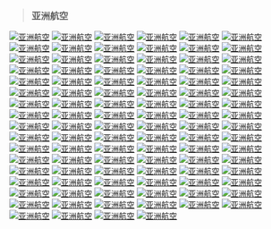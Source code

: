 >### 亚洲航空

[![亚洲航空](https://img.shields.io/static/v1?label=%e4%ba%9a%e6%b4%b2%e8%88%aa%e7%a9%ba&message=%E9%A9%AC%E5%B0%BC%E6%8B%89-%E6%9B%BC%E8%B0%B7%20%C2%A5418&color=brightgreen)](https://www.airasia.com/select/zh/cn/MNL/DMK/2020-03-22/N/1/0/0/O/N/MYR/ST)
[![亚洲航空](https://img.shields.io/static/v1?label=%e4%ba%9a%e6%b4%b2%e8%88%aa%e7%a9%ba&message=%E5%90%89%E9%9A%86%E5%9D%A1-%E8%83%A1%E5%BF%97%E6%98%8E%E5%B8%82%20%C2%A5145&color=brightgreen)](https://www.airasia.com/select/zh/cn/KUL/SGN/2020-03-21/N/1/0/0/O/N/MYR/ST)
[![亚洲航空](https://img.shields.io/static/v1?label=%e4%ba%9a%e6%b4%b2%e8%88%aa%e7%a9%ba&message=%E5%90%89%E9%9A%86%E5%9D%A1-%E9%A9%AC%E5%B0%BC%E6%8B%89%20%C2%A5474&color=brightgreen)](https://www.airasia.com/select/zh/cn/KUL/MNL/2020-03-10/N/1/0/0/O/N/MYR/ST)
[![亚洲航空](https://img.shields.io/static/v1?label=%e4%ba%9a%e6%b4%b2%e8%88%aa%e7%a9%ba&message=%E9%A9%AC%E5%B0%BC%E6%8B%89-%E5%A1%94%E5%85%8B%E6%B4%9B%E7%8F%AD%20%C2%A5172&color=brightgreen)](https://www.airasia.com/select/zh/cn/MNL/TAC/2020-03-16/N/1/0/0/O/N/MYR/ST)
[![亚洲航空](https://img.shields.io/static/v1?label=%e4%ba%9a%e6%b4%b2%e8%88%aa%e7%a9%ba&message=%E9%A9%AC%E5%B0%BC%E6%8B%89-%E5%B9%BF%E5%B7%9E%20%C2%A5467&color=brightgreen)](https://www.airasia.com/select/zh/cn/MNL/CAN/2020-05-06/N/1/0/0/O/N/MYR/ST)
[![亚洲航空](https://img.shields.io/static/v1?label=%e4%ba%9a%e6%b4%b2%e8%88%aa%e7%a9%ba&message=%E8%91%A3%E9%87%8C-%E6%9B%BC%E8%B0%B7%20%C2%A5170&color=brightgreen)](https://www.airasia.com/select/zh/cn/TST/DMK/2020-04-01/N/1/0/0/O/N/MYR/ST)
[![亚洲航空](https://img.shields.io/static/v1?label=%e4%ba%9a%e6%b4%b2%e8%88%aa%e7%a9%ba&message=%E8%8A%AD%E6%8F%90%E9%9B%85-%E6%99%AE%E5%90%89%20%C2%A5193&color=brightgreen)](https://www.airasia.com/select/zh/cn/UTP/HKT/2020-03-15/N/1/0/0/O/N/MYR/ST)
[![亚洲航空](https://img.shields.io/static/v1?label=%e4%ba%9a%e6%b4%b2%e8%88%aa%e7%a9%ba&message=%E5%A1%94%E5%85%8B%E6%B4%9B%E7%8F%AD-%E9%A9%AC%E5%B0%BC%E6%8B%89%20%C2%A5167&color=brightgreen)](https://www.airasia.com/select/zh/cn/TAC/MNL/2020-03-12/N/1/0/0/O/N/MYR/ST)
[![亚洲航空](https://img.shields.io/static/v1?label=%e4%ba%9a%e6%b4%b2%e8%88%aa%e7%a9%ba&message=%E5%AE%BF%E5%8A%A1-%E6%99%AE%E6%9E%97%E5%A1%9E%E8%90%A8%E6%B8%AF%20%C2%A5160&color=brightgreen)](https://www.airasia.com/select/zh/cn/CEB/PPS/2020-03-18/N/1/0/0/O/N/MYR/ST)
[![亚洲航空](https://img.shields.io/static/v1?label=%e4%ba%9a%e6%b4%b2%e8%88%aa%e7%a9%ba&message=%E6%A7%9F%E5%9F%8E-%E8%83%A1%E5%BF%97%E6%98%8E%E5%B8%82%20%C2%A5197&color=brightgreen)](https://www.airasia.com/select/zh/cn/PEN/SGN/2020-03-22/N/1/0/0/O/N/MYR/ST)
[![亚洲航空](https://img.shields.io/static/v1?label=%e4%ba%9a%e6%b4%b2%e8%88%aa%e7%a9%ba&message=%E5%90%89%E9%9A%86%E5%9D%A1-%E6%97%A5%E6%83%B9-%E9%98%BF%E8%BF%AA%E8%8B%8F%E5%90%89%E6%99%AE%E6%89%98%20%C2%A5266&color=brightgreen)](https://www.airasia.com/select/zh/cn/KUL/JOG/2020-03-14/N/1/0/0/O/N/MYR/ST)
[![亚洲航空](https://img.shields.io/static/v1?label=%e4%ba%9a%e6%b4%b2%e8%88%aa%e7%a9%ba&message=%E9%A9%AC%E5%B0%BC%E6%8B%89-%E9%AB%98%E9%9B%84%20%C2%A5307&color=brightgreen)](https://www.airasia.com/select/zh/cn/MNL/KHH/2020-04-21/N/1/0/0/O/N/MYR/ST)
[![亚洲航空](https://img.shields.io/static/v1?label=%e4%ba%9a%e6%b4%b2%e8%88%aa%e7%a9%ba&message=%E6%BE%B3%E9%97%A8-%E6%B8%85%E8%8E%B1%20%C2%A5560&color=brightgreen)](https://www.airasia.com/select/zh/cn/MFM/CEI/2020-03-31/N/1/0/0/O/N/MYR/ST)
[![亚洲航空](https://img.shields.io/static/v1?label=%e4%ba%9a%e6%b4%b2%e8%88%aa%e7%a9%ba&message=%E5%90%89%E9%9A%86%E5%9D%A1-%E8%A5%BF%E5%93%88%E5%8A%AA%E5%85%8B%E5%9F%8E%20%C2%A5145&color=brightgreen)](https://www.airasia.com/select/zh/cn/KUL/KOS/2020-03-18/N/1/0/0/O/N/MYR/ST)
[![亚洲航空](https://img.shields.io/static/v1?label=%e4%ba%9a%e6%b4%b2%e8%88%aa%e7%a9%ba&message=%E6%96%AF%E5%88%A9%E9%82%A3%E5%8A%A0-%E6%96%B0%E5%BE%B7%E9%87%8C%20%E2%82%B92%2C050&color=brightgreen)](https://www.airasia.com/select/zh/cn/SXR/DEL/2020-03-29/N/1/0/0/O/N/MYR/ST)
[![亚洲航空](https://img.shields.io/static/v1?label=%e4%ba%9a%e6%b4%b2%e8%88%aa%e7%a9%ba&message=%E5%AE%BF%E5%8A%A1-%E5%90%89%E9%9A%86%E5%9D%A1%20%C2%A5549&color=brightgreen)](https://www.airasia.com/select/zh/cn/CEB/KUL/2020-04-09/N/1/0/0/O/N/MYR/ST)
[![亚洲航空](https://img.shields.io/static/v1?label=%e4%ba%9a%e6%b4%b2%e8%88%aa%e7%a9%ba&message=%E6%B8%85%E8%BF%88-%E5%90%88%E8%89%BE%20%C2%A5331&color=brightgreen)](https://www.airasia.com/select/zh/cn/CNX/HDY/2020-03-13/N/1/0/0/O/N/MYR/ST)
[![亚洲航空](https://img.shields.io/static/v1?label=%e4%ba%9a%e6%b4%b2%e8%88%aa%e7%a9%ba&message=%E5%A1%94%E6%AF%94%E6%8B%89%E5%85%B0-%E9%A9%AC%E5%B0%BC%E6%8B%89%20%C2%A5192&color=brightgreen)](https://www.airasia.com/select/zh/cn/TAG/MNL/2020-03-17/N/1/0/0/O/N/MYR/ST)
[![亚洲航空](https://img.shields.io/static/v1?label=%e4%ba%9a%e6%b4%b2%e8%88%aa%e7%a9%ba&message=%E6%99%AE%E6%9E%97%E5%A1%9E%E8%90%A8%E6%B8%AF-%E5%AE%BF%E5%8A%A1%20%C2%A5142&color=brightgreen)](https://www.airasia.com/select/zh/cn/PPS/CEB/2020-03-14/N/1/0/0/O/N/MYR/ST)
[![亚洲航空](https://img.shields.io/static/v1?label=%e4%ba%9a%e6%b4%b2%e8%88%aa%e7%a9%ba&message=%E6%99%AE%E5%90%89-%E8%8A%AD%E6%8F%90%E9%9B%85%20%C2%A5193&color=brightgreen)](https://www.airasia.com/select/zh/cn/HKT/UTP/2020-03-17/N/1/0/0/O/N/MYR/ST)
[![亚洲航空](https://img.shields.io/static/v1?label=%e4%ba%9a%e6%b4%b2%e8%88%aa%e7%a9%ba&message=%E9%A9%AC%E5%B0%BC%E6%8B%89-%E5%90%89%E9%9A%86%E5%9D%A1%20%C2%A5418&color=brightgreen)](https://www.airasia.com/select/zh/cn/MNL/KUL/2020-03-11/N/1/0/0/O/N/MYR/ST)
[![亚洲航空](https://img.shields.io/static/v1?label=%e4%ba%9a%e6%b4%b2%e8%88%aa%e7%a9%ba&message=%E6%96%B0%E5%B1%B1-%E5%B9%BF%E5%B7%9E%20undefined&color=brightgreen)](https://www.airasia.com/select/zh/cn/JHB/CAN/2020-03-09/N/1/0/0/O/N/MYR/ST)
[![亚洲航空](https://img.shields.io/static/v1?label=%e4%ba%9a%e6%b4%b2%e8%88%aa%e7%a9%ba&message=%E5%B9%BF%E5%B7%9E-%E6%96%B0%E5%B1%B1%20%C2%A5468&color=brightgreen)](https://www.airasia.com/select/zh/cn/CAN/JHB/2020-05-02/N/1/0/0/O/N/MYR/ST)
[![亚洲航空](https://img.shields.io/static/v1?label=%e4%ba%9a%e6%b4%b2%e8%88%aa%e7%a9%ba&message=%E5%8A%A0%E5%B0%94%E5%90%84%E7%AD%94-%E5%8F%A4%E7%93%A6%E5%93%88%E6%8F%90%20%E2%82%B91%2C615&color=brightgreen)](https://www.airasia.com/select/zh/cn/CCU/GAU/2020-03-10/N/1/0/0/O/N/MYR/ST)
[![亚洲航空](https://img.shields.io/static/v1?label=%e4%ba%9a%e6%b4%b2%e8%88%aa%e7%a9%ba&message=%E5%85%8B%E6%8B%89%E5%85%8B-%E5%A1%94%E5%85%8B%E6%B4%9B%E7%8F%AD%20%C2%A5145&color=brightgreen)](https://www.airasia.com/select/zh/cn/CRK/TAC/2020-03-11/N/1/0/0/O/N/MYR/ST)
[![亚洲航空](https://img.shields.io/static/v1?label=%e4%ba%9a%e6%b4%b2%e8%88%aa%e7%a9%ba&message=%E7%8F%AD%E5%8A%A0%E7%BD%97%E5%B0%94-%E6%96%B0%E5%BE%B7%E9%87%8C%20%E2%82%B92%2C836&color=brightgreen)](https://www.airasia.com/select/zh/cn/BLR/DEL/2020-04-06/N/1/0/0/O/N/MYR/ST)
[![亚洲航空](https://img.shields.io/static/v1?label=%e4%ba%9a%e6%b4%b2%e8%88%aa%e7%a9%ba&message=%E6%B8%85%E8%BF%88-%E7%94%B2%E7%B1%B3%20%C2%A5331&color=brightgreen)](https://www.airasia.com/select/zh/cn/CNX/KBV/2020-03-27/N/1/0/0/O/N/MYR/ST)
[![亚洲航空](https://img.shields.io/static/v1?label=%e4%ba%9a%e6%b4%b2%e8%88%aa%e7%a9%ba&message=%E9%A9%AC%E5%B0%BC%E6%8B%89-%E9%A6%99%E6%B8%AF%20%C2%A5266&color=brightgreen)](https://www.airasia.com/select/zh/cn/MNL/HKG/2020-05-27/N/1/0/0/O/N/MYR/ST)
[![亚洲航空](https://img.shields.io/static/v1?label=%e4%ba%9a%e6%b4%b2%e8%88%aa%e7%a9%ba&message=%E6%9B%BC%E8%B0%B7-%E4%B8%9C%E4%BA%AC%E6%88%90%E7%94%B0%20%C2%A51%2C423&color=brightgreen)](https://www.airasia.com/select/zh/cn/DMK/NRT/2020-03-09/N/1/0/0/O/N/MYR/ST)
[![亚洲航空](https://img.shields.io/static/v1?label=%e4%ba%9a%e6%b4%b2%e8%88%aa%e7%a9%ba&message=%E5%B9%BF%E5%B7%9E-%E9%A9%AC%E5%B0%BC%E6%8B%89%20%C2%A5488&color=brightgreen)](https://www.airasia.com/select/zh/cn/CAN/MNL/2020-05-07/N/1/0/0/O/N/MYR/ST)
[![亚洲航空](https://img.shields.io/static/v1?label=%e4%ba%9a%e6%b4%b2%e8%88%aa%e7%a9%ba&message=%E6%9B%BC%E8%B0%B7-%E6%9D%AD%E5%B7%9E%20%C2%A5817&color=brightgreen)](https://www.airasia.com/select/zh/cn/DMK/HGH/2020-05-08/N/1/0/0/O/N/MYR/ST)
[![亚洲航空](https://img.shields.io/static/v1?label=%e4%ba%9a%e6%b4%b2%e8%88%aa%e7%a9%ba&message=%E8%83%A1%E5%BF%97%E6%98%8E%E5%B8%82-%E6%96%B0%E5%B1%B1%20%C2%A5364&color=brightgreen)](https://www.airasia.com/select/zh/cn/SGN/JHB/2020-03-16/N/1/0/0/O/N/MYR/ST)
[![亚洲航空](https://img.shields.io/static/v1?label=%e4%ba%9a%e6%b4%b2%e8%88%aa%e7%a9%ba&message=%E6%96%8B%E6%B5%A6%E5%B0%94-%E7%8F%AD%E5%8A%A0%E7%BD%97%E5%B0%94%20%E2%82%B92%2C850&color=brightgreen)](https://www.airasia.com/select/zh/cn/JAI/BLR/2020-03-20/N/1/0/0/O/N/MYR/ST)
[![亚洲航空](https://img.shields.io/static/v1?label=%e4%ba%9a%e6%b4%b2%e8%88%aa%e7%a9%ba&message=%E6%96%B0%E5%BE%B7%E9%87%8C-%E6%96%AF%E5%88%A9%E9%82%A3%E5%8A%A0%20%E2%82%B91%2C874&color=brightgreen)](https://www.airasia.com/select/zh/cn/DEL/SXR/2020-04-03/N/1/0/0/O/N/MYR/ST)
[![亚洲航空](https://img.shields.io/static/v1?label=%e4%ba%9a%e6%b4%b2%e8%88%aa%e7%a9%ba&message=%E5%8D%A1%E5%88%A9%E5%8D%9A%E9%95%BF%E6%BB%A9%E5%B2%9B-%E9%A9%AC%E5%B0%BC%E6%8B%89%20%C2%A5174&color=brightgreen)](https://www.airasia.com/select/zh/cn/KLO/MNL/2020-03-19/N/1/0/0/O/N/MYR/ST)
[![亚洲航空](https://img.shields.io/static/v1?label=%e4%ba%9a%e6%b4%b2%e8%88%aa%e7%a9%ba&message=%E5%90%89%E9%9A%86%E5%9D%A1-%E6%96%B0%E5%8A%A0%E5%9D%A1%20%C2%A585&color=brightgreen)](https://www.airasia.com/select/zh/cn/KUL/SIN/2020-03-12/N/1/0/0/O/N/MYR/ST)
[![亚洲航空](https://img.shields.io/static/v1?label=%e4%ba%9a%e6%b4%b2%e8%88%aa%e7%a9%ba&message=%E9%A9%AC%E5%B0%BC%E6%8B%89-%E4%B8%8A%E6%B5%B7%20-%20%E6%B5%A6%E4%B8%9C%20undefined&color=brightgreen)](https://www.airasia.com/select/zh/cn/MNL/PVG/2020-03-09/N/1/0/0/O/N/MYR/ST)
[![亚洲航空](https://img.shields.io/static/v1?label=%e4%ba%9a%e6%b4%b2%e8%88%aa%e7%a9%ba&message=%E5%90%89%E9%9A%86%E5%9D%A1-%E4%BB%B0%E5%85%89%20%C2%A5180&color=brightgreen)](https://www.airasia.com/select/zh/cn/KUL/RGN/2020-03-14/N/1/0/0/O/N/MYR/ST)
[![亚洲航空](https://img.shields.io/static/v1?label=%e4%ba%9a%e6%b4%b2%e8%88%aa%e7%a9%ba&message=%E5%90%89%E9%9A%86%E5%9D%A1-%E9%87%8D%E5%BA%86%20%C2%A5405&color=brightgreen)](https://www.airasia.com/select/zh/cn/KUL/CKG/2020-05-02/N/1/0/0/O/N/MYR/ST)
[![亚洲航空](https://img.shields.io/static/v1?label=%e4%ba%9a%e6%b4%b2%e8%88%aa%e7%a9%ba&message=%E5%B7%B4%E6%A0%BC%E5%A4%9A%E6%A0%BC%E6%8B%89-%E5%8A%A0%E5%B0%94%E5%90%84%E7%AD%94%20%E2%82%B91%2C698&color=brightgreen)](https://www.airasia.com/select/zh/cn/IXB/CCU/2020-03-21/N/1/0/0/O/N/MYR/ST)
[![亚洲航空](https://img.shields.io/static/v1?label=%e4%ba%9a%e6%b4%b2%e8%88%aa%e7%a9%ba&message=%E6%A2%AD%E7%BD%97-%E5%B7%B4%E5%8E%98%E5%B2%9B%20%C2%A5237&color=brightgreen)](https://www.airasia.com/select/zh/cn/SOC/DPS/2020-03-10/N/1/0/0/O/N/MYR/ST)
[![亚洲航空](https://img.shields.io/static/v1?label=%e4%ba%9a%e6%b4%b2%e8%88%aa%e7%a9%ba&message=%E9%A6%99%E6%B8%AF-%E9%A9%AC%E5%B0%BC%E6%8B%89%20%C2%A5401&color=brightgreen)](https://www.airasia.com/select/zh/cn/HKG/MNL/2020-05-26/N/1/0/0/O/N/MYR/ST)
[![亚洲航空](https://img.shields.io/static/v1?label=%e4%ba%9a%e6%b4%b2%e8%88%aa%e7%a9%ba&message=%E8%BE%BE%E6%B2%83-%E9%A9%AC%E5%B0%BC%E6%8B%89%20%C2%A5222&color=brightgreen)](https://www.airasia.com/select/zh/cn/DVO/MNL/2020-03-13/N/1/0/0/O/N/MYR/ST)
[![亚洲航空](https://img.shields.io/static/v1?label=%e4%ba%9a%e6%b4%b2%e8%88%aa%e7%a9%ba&message=%E5%AE%BF%E5%8A%A1-%E6%B7%B1%E5%9C%B3%20undefined&color=brightgreen)](https://www.airasia.com/select/zh/cn/CEB/SZX/2020-03-09/N/1/0/0/O/N/MYR/ST)
[![亚洲航空](https://img.shields.io/static/v1?label=%e4%ba%9a%e6%b4%b2%e8%88%aa%e7%a9%ba&message=%E5%AD%94%E6%95%AC-%E6%B8%85%E8%BF%88%20%C2%A5114&color=brightgreen)](https://www.airasia.com/select/zh/cn/KKC/CNX/2020-03-10/N/1/0/0/O/N/MYR/ST)
[![亚洲航空](https://img.shields.io/static/v1?label=%e4%ba%9a%e6%b4%b2%e8%88%aa%e7%a9%ba&message=%E7%8F%AD%E5%8A%A0%E7%BD%97%E5%B0%94-%E5%8A%A0%E5%B0%94%E5%90%84%E7%AD%94%20%E2%82%B93%2C287&color=brightgreen)](https://www.airasia.com/select/zh/cn/BLR/CCU/2020-03-17/N/1/0/0/O/N/MYR/ST)
[![亚洲航空](https://img.shields.io/static/v1?label=%e4%ba%9a%e6%b4%b2%e8%88%aa%e7%a9%ba&message=%E5%AE%BF%E5%8A%A1-%E6%96%B0%E5%8A%A0%E5%9D%A1%20%C2%A5434&color=brightgreen)](https://www.airasia.com/select/zh/cn/CEB/SIN/2020-03-11/N/1/0/0/O/N/MYR/ST)
[![亚洲航空](https://img.shields.io/static/v1?label=%e4%ba%9a%e6%b4%b2%e8%88%aa%e7%a9%ba&message=%E5%90%89%E9%9A%86%E5%9D%A1-%E9%AB%98%E9%9B%84%20%C2%A5422&color=brightgreen)](https://www.airasia.com/select/zh/cn/KUL/KHH/2020-03-13/N/1/0/0/O/N/MYR/ST)
[![亚洲航空](https://img.shields.io/static/v1?label=%e4%ba%9a%e6%b4%b2%e8%88%aa%e7%a9%ba&message=%E5%8A%A0%E5%B0%94%E5%90%84%E7%AD%94-%E5%B7%B4%E6%A0%BC%E5%A4%9A%E6%A0%BC%E6%8B%89%20%E2%82%B91%2C829&color=brightgreen)](https://www.airasia.com/select/zh/cn/CCU/IXB/2020-03-29/N/1/0/0/O/N/MYR/ST)
[![亚洲航空](https://img.shields.io/static/v1?label=%e4%ba%9a%e6%b4%b2%e8%88%aa%e7%a9%ba&message=%E9%A9%AC%E5%B0%BC%E6%8B%89-%E4%BA%9A%E5%BA%87%20%C2%A5264&color=brightgreen)](https://www.airasia.com/select/zh/cn/MNL/BKI/2020-04-17/N/1/0/0/O/N/MYR/ST)
[![亚洲航空](https://img.shields.io/static/v1?label=%e4%ba%9a%e6%b4%b2%e8%88%aa%e7%a9%ba&message=%E9%A9%AC%E5%B0%BC%E6%8B%89-%E8%BE%BE%E6%B2%83%20%C2%A5220&color=brightgreen)](https://www.airasia.com/select/zh/cn/MNL/DVO/2020-03-13/N/1/0/0/O/N/MYR/ST)
[![亚洲航空](https://img.shields.io/static/v1?label=%e4%ba%9a%e6%b4%b2%e8%88%aa%e7%a9%ba&message=%E5%8F%A4%E7%93%A6%E5%93%88%E6%8F%90-%E7%8F%AD%E5%8A%A0%E7%BD%97%E5%B0%94%20%E2%82%B93%2C791&color=brightgreen)](https://www.airasia.com/select/zh/cn/GAU/BLR/2020-03-25/N/1/0/0/O/N/MYR/ST)
[![亚洲航空](https://img.shields.io/static/v1?label=%e4%ba%9a%e6%b4%b2%e8%88%aa%e7%a9%ba&message=%E6%B8%85%E8%BF%88-%E7%B4%A0%E5%8F%BB%E4%BB%96%E5%B0%BC%20%C2%A5308&color=brightgreen)](https://www.airasia.com/select/zh/cn/CNX/URT/2020-03-29/N/1/0/0/O/N/MYR/ST)
[![亚洲航空](https://img.shields.io/static/v1?label=%e4%ba%9a%e6%b4%b2%e8%88%aa%e7%a9%ba&message=%E6%96%B0%E5%BE%B7%E9%87%8C-%E7%8F%AD%E5%8A%A0%E7%BD%97%E5%B0%94%20%E2%82%B92%2C549&color=brightgreen)](https://www.airasia.com/select/zh/cn/DEL/BLR/2020-03-25/N/1/0/0/O/N/MYR/ST)
[![亚洲航空](https://img.shields.io/static/v1?label=%e4%ba%9a%e6%b4%b2%e8%88%aa%e7%a9%ba&message=%E6%9B%BC%E8%B0%B7-%E9%A9%AC%E5%B0%BC%E6%8B%89%20%C2%A5587&color=brightgreen)](https://www.airasia.com/select/zh/cn/DMK/MNL/2020-03-19/N/1/0/0/O/N/MYR/ST)
[![亚洲航空](https://img.shields.io/static/v1?label=%e4%ba%9a%e6%b4%b2%e8%88%aa%e7%a9%ba&message=%E5%90%89%E9%9A%86%E5%9D%A1-%E6%A3%89%E5%85%B0%20%C2%A585&color=brightgreen)](https://www.airasia.com/select/zh/cn/KUL/KNO/2020-03-16/N/1/0/0/O/N/MYR/ST)
[![亚洲航空](https://img.shields.io/static/v1?label=%e4%ba%9a%e6%b4%b2%e8%88%aa%e7%a9%ba&message=%E4%B8%9C%E4%BA%AC-%E5%90%89%E9%9A%86%E5%9D%A1%20%C2%A5928&color=brightgreen)](https://www.airasia.com/select/zh/cn/HND/KUL/2020-03-14/N/1/0/0/O/N/MYR/ST)
[![亚洲航空](https://img.shields.io/static/v1?label=%e4%ba%9a%e6%b4%b2%e8%88%aa%e7%a9%ba&message=%E9%A9%AC%E5%B0%BC%E6%8B%89-%E6%BE%B3%E9%97%A8%20%C2%A5295&color=brightgreen)](https://www.airasia.com/select/zh/cn/MNL/MFM/2020-05-28/N/1/0/0/O/N/MYR/ST)
[![亚洲航空](https://img.shields.io/static/v1?label=%e4%ba%9a%e6%b4%b2%e8%88%aa%e7%a9%ba&message=%E6%B5%A6%E9%82%A3-%E7%8F%AD%E5%8A%A0%E7%BD%97%E5%B0%94%20%E2%82%B91%2C676&color=brightgreen)](https://www.airasia.com/select/zh/cn/PNQ/BLR/2020-03-10/N/1/0/0/O/N/MYR/ST)
[![亚洲航空](https://img.shields.io/static/v1?label=%e4%ba%9a%e6%b4%b2%e8%88%aa%e7%a9%ba&message=%E9%82%A3%E6%8B%89%E8%BF%AA%E7%93%A6-%E6%9B%BC%E8%B0%B7%20%C2%A5285&color=brightgreen)](https://www.airasia.com/select/zh/cn/NAW/DMK/2020-03-19/N/1/0/0/O/N/MYR/ST)
[![亚洲航空](https://img.shields.io/static/v1?label=%e4%ba%9a%e6%b4%b2%e8%88%aa%e7%a9%ba&message=%E6%B5%B7%E5%BE%97%E6%8B%89%E5%B7%B4-%E7%8F%AD%E5%8A%A0%E7%BD%97%E5%B0%94%20%E2%82%B91%2C598&color=brightgreen)](https://www.airasia.com/select/zh/cn/HYD/BLR/2020-03-17/N/1/0/0/O/N/MYR/ST)
[![亚洲航空](https://img.shields.io/static/v1?label=%e4%ba%9a%e6%b4%b2%e8%88%aa%e7%a9%ba&message=%E7%8F%AD%E5%8A%A0%E7%BD%97%E5%B0%94-%E5%8F%A4%E7%93%A6%E5%93%88%E6%8F%90%20%E2%82%B94%2C175&color=brightgreen)](https://www.airasia.com/select/zh/cn/BLR/GAU/2020-03-30/N/1/0/0/O/N/MYR/ST)
[![亚洲航空](https://img.shields.io/static/v1?label=%e4%ba%9a%e6%b4%b2%e8%88%aa%e7%a9%ba&message=%E9%A9%AC%E5%B0%BC%E6%8B%89-%E5%8D%A1%E5%88%A9%E5%8D%9A%E9%95%BF%E6%BB%A9%E5%B2%9B%20%C2%A5172&color=brightgreen)](https://www.airasia.com/select/zh/cn/MNL/KLO/2020-03-16/N/1/0/0/O/N/MYR/ST)
[![亚洲航空](https://img.shields.io/static/v1?label=%e4%ba%9a%e6%b4%b2%e8%88%aa%e7%a9%ba&message=%E5%AE%BF%E5%8A%A1-%E5%8D%A1%E6%8F%90%E5%85%8B%E5%85%B0%E9%95%BF%E6%BB%A9%E5%B2%9B%20%C2%A5193&color=brightgreen)](https://www.airasia.com/select/zh/cn/CEB/MPH/2020-03-17/N/1/0/0/O/N/MYR/ST)
[![亚洲航空](https://img.shields.io/static/v1?label=%e4%ba%9a%e6%b4%b2%e8%88%aa%e7%a9%ba&message=%E9%A9%AC%E5%B0%BC%E6%8B%89-%E6%99%AE%E6%9E%97%E5%A1%9E%E8%90%A8%E6%B8%AF%20%C2%A5172&color=brightgreen)](https://www.airasia.com/select/zh/cn/MNL/PPS/2020-03-15/N/1/0/0/O/N/MYR/ST)
[![亚洲航空](https://img.shields.io/static/v1?label=%e4%ba%9a%e6%b4%b2%e8%88%aa%e7%a9%ba&message=%E5%90%89%E9%9A%86%E5%9D%A1-%E5%AE%BF%E5%8A%A1%20%C2%A5508&color=brightgreen)](https://www.airasia.com/select/zh/cn/KUL/CEB/2020-04-01/N/1/0/0/O/N/MYR/ST)
[![亚洲航空](https://img.shields.io/static/v1?label=%e4%ba%9a%e6%b4%b2%e8%88%aa%e7%a9%ba&message=%E9%A6%96%E5%B0%94%20-%20%E4%BB%81%E5%B7%9D-%E6%9B%BC%E8%B0%B7%20%C2%A51%2C271&color=brightgreen)](https://www.airasia.com/select/zh/cn/ICN/DMK/2020-03-13/N/1/0/0/O/N/MYR/ST)
[![亚洲航空](https://img.shields.io/static/v1?label=%e4%ba%9a%e6%b4%b2%e8%88%aa%e7%a9%ba&message=%E5%8D%A1%E6%8F%90%E5%85%8B%E5%85%B0%E9%95%BF%E6%BB%A9%E5%B2%9B-%E9%A9%AC%E5%B0%BC%E6%8B%89%20%C2%A5303&color=brightgreen)](https://www.airasia.com/select/zh/cn/MPH/MNL/2020-03-12/N/1/0/0/O/N/MYR/ST)
[![亚洲航空](https://img.shields.io/static/v1?label=%e4%ba%9a%e6%b4%b2%e8%88%aa%e7%a9%ba&message=%E6%96%97%E6%B9%96-%E6%96%B0%E5%B1%B1%20%C2%A5232&color=brightgreen)](https://www.airasia.com/select/zh/cn/TWU/JHB/2020-04-10/N/1/0/0/O/N/MYR/ST)
[![亚洲航空](https://img.shields.io/static/v1?label=%e4%ba%9a%e6%b4%b2%e8%88%aa%e7%a9%ba&message=%E5%90%88%E8%89%BE-%E5%AD%94%E6%95%AC%20%C2%A5285&color=brightgreen)](https://www.airasia.com/select/zh/cn/HDY/KKC/2020-03-21/N/1/0/0/O/N/MYR/ST)
[![亚洲航空](https://img.shields.io/static/v1?label=%e4%ba%9a%e6%b4%b2%e8%88%aa%e7%a9%ba&message=%E6%9B%BC%E8%B0%B7-%E5%90%88%E8%89%BE%20%C2%A5193&color=brightgreen)](https://www.airasia.com/select/zh/cn/DMK/HDY/2020-03-17/N/1/0/0/O/N/MYR/ST)
[![亚洲航空](https://img.shields.io/static/v1?label=%e4%ba%9a%e6%b4%b2%e8%88%aa%e7%a9%ba&message=%E5%90%88%E8%89%BE-%E6%9B%BC%E8%B0%B7%20%C2%A5193&color=brightgreen)](https://www.airasia.com/select/zh/cn/HDY/DMK/2020-03-14/N/1/0/0/O/N/MYR/ST)
[![亚洲航空](https://img.shields.io/static/v1?label=%e4%ba%9a%e6%b4%b2%e8%88%aa%e7%a9%ba&message=%E5%90%89%E9%9A%86%E5%9D%A1-%E5%8C%97%E5%B9%B2%E5%B7%B4%E9%B2%81%20%C2%A585&color=brightgreen)](https://www.airasia.com/select/zh/cn/KUL/PKU/2020-03-15/N/1/0/0/O/N/MYR/ST)
[![亚洲航空](https://img.shields.io/static/v1?label=%e4%ba%9a%e6%b4%b2%e8%88%aa%e7%a9%ba&message=%E9%A9%AC%E5%B0%BC%E6%8B%89-%E5%AE%BF%E5%8A%A1%20%C2%A5172&color=brightgreen)](https://www.airasia.com/select/zh/cn/MNL/CEB/2020-03-10/N/1/0/0/O/N/MYR/ST)
[![亚洲航空](https://img.shields.io/static/v1?label=%e4%ba%9a%e6%b4%b2%e8%88%aa%e7%a9%ba&message=%E5%BD%AD%E4%B8%96%E6%B4%9B-%E6%9B%BC%E8%B0%B7%20%C2%A5114&color=brightgreen)](https://www.airasia.com/select/zh/cn/PHS/DMK/2020-03-17/N/1/0/0/O/N/MYR/ST)
[![亚洲航空](https://img.shields.io/static/v1?label=%e4%ba%9a%e6%b4%b2%e8%88%aa%e7%a9%ba&message=%E6%B8%85%E8%BF%88-%E9%A6%99%E6%B8%AF%20%C2%A5562&color=brightgreen)](https://www.airasia.com/select/zh/cn/CNX/HKG/2020-03-29/N/1/0/0/O/N/MYR/ST)
[![亚洲航空](https://img.shields.io/static/v1?label=%e4%ba%9a%e6%b4%b2%e8%88%aa%e7%a9%ba&message=%E7%8F%AD%E5%8A%A0%E7%BD%97%E5%B0%94-%E6%98%8C%E8%BF%AA%E5%8A%A0%E5%B0%94%20%E2%82%B94%2C498&color=brightgreen)](https://www.airasia.com/select/zh/cn/BLR/IXC/2020-03-24/N/1/0/0/O/N/MYR/ST)
[![亚洲航空](https://img.shields.io/static/v1?label=%e4%ba%9a%e6%b4%b2%e8%88%aa%e7%a9%ba&message=%E9%A9%AC%E5%B0%BC%E6%8B%89-%E5%A1%94%E6%AF%94%E6%8B%89%E5%85%B0%20%C2%A5204&color=brightgreen)](https://www.airasia.com/select/zh/cn/MNL/TAG/2020-03-10/N/1/0/0/O/N/MYR/ST)
[![亚洲航空](https://img.shields.io/static/v1?label=%e4%ba%9a%e6%b4%b2%e8%88%aa%e7%a9%ba&message=%E6%9B%BC%E8%B0%B7-%E6%B7%B1%E5%9C%B3%20%C2%A5562&color=brightgreen)](https://www.airasia.com/select/zh/cn/DMK/SZX/2020-03-28/N/1/0/0/O/N/MYR/ST)
[![亚洲航空](https://img.shields.io/static/v1?label=%e4%ba%9a%e6%b4%b2%e8%88%aa%e7%a9%ba&message=%E6%B4%9B%E5%9D%A4%E5%BA%9C-%E6%9B%BC%E8%B0%B7%20%C2%A5137&color=brightgreen)](https://www.airasia.com/select/zh/cn/NST/DMK/2020-03-16/N/1/0/0/O/N/MYR/ST)
[![亚洲航空](https://img.shields.io/static/v1?label=%e4%ba%9a%e6%b4%b2%e8%88%aa%e7%a9%ba&message=%E6%9D%AD%E5%B7%9E-%E6%9B%BC%E8%B0%B7%20%C2%A5798&color=brightgreen)](https://www.airasia.com/select/zh/cn/HGH/DMK/2020-05-03/N/1/0/0/O/N/MYR/ST)
[![亚洲航空](https://img.shields.io/static/v1?label=%e4%ba%9a%e6%b4%b2%e8%88%aa%e7%a9%ba&message=%E6%B5%B7%E5%BE%97%E6%8B%89%E5%B7%B4-%E6%96%8B%E6%B5%A6%E5%B0%94%20%E2%82%B92%2C398&color=brightgreen)](https://www.airasia.com/select/zh/cn/HYD/JAI/2020-03-17/N/1/0/0/O/N/MYR/ST)
[![亚洲航空](https://img.shields.io/static/v1?label=%e4%ba%9a%e6%b4%b2%e8%88%aa%e7%a9%ba&message=%E5%AD%94%E6%95%AC-%E5%90%88%E8%89%BE%20%C2%A5285&color=brightgreen)](https://www.airasia.com/select/zh/cn/KKC/HDY/2020-03-26/N/1/0/0/O/N/MYR/ST)
[![亚洲航空](https://img.shields.io/static/v1?label=%e4%ba%9a%e6%b4%b2%e8%88%aa%e7%a9%ba&message=%E6%96%B0%E5%BE%B7%E9%87%8C-%E5%85%B0%E5%A5%91%20%E2%82%B91%2C898&color=brightgreen)](https://www.airasia.com/select/zh/cn/DEL/IXR/2020-03-17/N/1/0/0/O/N/MYR/ST)
[![亚洲航空](https://img.shields.io/static/v1?label=%e4%ba%9a%e6%b4%b2%e8%88%aa%e7%a9%ba&message=%E9%BB%8E%E5%BA%9C-%E6%9B%BC%E8%B0%B7%20%C2%A5114&color=brightgreen)](https://www.airasia.com/select/zh/cn/LOE/DMK/2020-03-18/N/1/0/0/O/N/MYR/ST)
[![亚洲航空](https://img.shields.io/static/v1?label=%e4%ba%9a%e6%b4%b2%e8%88%aa%e7%a9%ba&message=%E6%9B%BC%E8%B0%B7-%E9%95%BF%E6%B2%99%20undefined&color=brightgreen)](https://www.airasia.com/select/zh/cn/DMK/CSX/2020-03-09/N/1/0/0/O/N/MYR/ST)
[![亚洲航空](https://img.shields.io/static/v1?label=%e4%ba%9a%e6%b4%b2%e8%88%aa%e7%a9%ba&message=%E6%9B%BC%E8%B0%B7-%E5%BD%AD%E4%B8%96%E6%B4%9B%20%C2%A5114&color=brightgreen)](https://www.airasia.com/select/zh/cn/DMK/PHS/2020-03-16/N/1/0/0/O/N/MYR/ST)
[![亚洲航空](https://img.shields.io/static/v1?label=%e4%ba%9a%e6%b4%b2%e8%88%aa%e7%a9%ba&message=%E6%9B%BC%E8%B0%B7-%E9%A6%99%E6%B8%AF%20%C2%A5470&color=brightgreen)](https://www.airasia.com/select/zh/cn/DMK/HKG/2020-03-29/N/1/0/0/O/N/MYR/ST)
[![亚洲航空](https://img.shields.io/static/v1?label=%e4%ba%9a%e6%b4%b2%e8%88%aa%e7%a9%ba&message=%E6%96%97%E6%B9%96-%E5%90%89%E9%9A%86%E5%9D%A1%20%C2%A5267&color=brightgreen)](https://www.airasia.com/select/zh/cn/TWU/KUL/2020-03-31/N/1/0/0/O/N/MYR/ST)
[![亚洲航空](https://img.shields.io/static/v1?label=%e4%ba%9a%e6%b4%b2%e8%88%aa%e7%a9%ba&message=%E6%96%97%E6%B9%96-%E4%BA%9A%E5%BA%87%20%C2%A576&color=brightgreen)](https://www.airasia.com/select/zh/cn/TWU/BKI/2020-03-30/N/1/0/0/O/N/MYR/ST)
[![亚洲航空](https://img.shields.io/static/v1?label=%e4%ba%9a%e6%b4%b2%e8%88%aa%e7%a9%ba&message=%E5%90%89%E9%9A%86%E5%9D%A1-%E8%92%82%E9%B2%81%E5%90%89%E6%8B%89%E4%BC%AF%E5%88%A9%20%C2%A5301&color=brightgreen)](https://www.airasia.com/select/zh/cn/KUL/TRZ/2020-03-24/N/1/0/0/O/N/MYR/ST)
[![亚洲航空](https://img.shields.io/static/v1?label=%e4%ba%9a%e6%b4%b2%e8%88%aa%e7%a9%ba&message=%E6%96%B0%E5%BE%B7%E9%87%8C-%E6%B5%A6%E9%82%A3%20%E2%82%B92%2C698&color=brightgreen)](https://www.airasia.com/select/zh/cn/DEL/PNQ/2020-03-18/N/1/0/0/O/N/MYR/ST)
[![亚洲航空](https://img.shields.io/static/v1?label=%e4%ba%9a%e6%b4%b2%e8%88%aa%e7%a9%ba&message=%E5%A1%94%E5%85%8B%E6%B4%9B%E7%8F%AD-%E5%85%8B%E6%8B%89%E5%85%8B%20%C2%A5167&color=brightgreen)](https://www.airasia.com/select/zh/cn/TAC/CRK/2020-03-10/N/1/0/0/O/N/MYR/ST)
[![亚洲航空](https://img.shields.io/static/v1?label=%e4%ba%9a%e6%b4%b2%e8%88%aa%e7%a9%ba&message=%E5%90%89%E9%9A%86%E5%9D%A1-%E9%BE%99%E7%9B%AE%E5%B2%9B%20%C2%A5284&color=brightgreen)](https://www.airasia.com/select/zh/cn/KUL/LOP/2020-03-20/N/1/0/0/O/N/MYR/ST)
[![亚洲航空](https://img.shields.io/static/v1?label=%e4%ba%9a%e6%b4%b2%e8%88%aa%e7%a9%ba&message=%E6%99%AE%E5%90%89-%E9%A6%99%E6%B8%AF%20%C2%A5516&color=brightgreen)](https://www.airasia.com/select/zh/cn/HKT/HKG/2020-03-29/N/1/0/0/O/N/MYR/ST)
[![亚洲航空](https://img.shields.io/static/v1?label=%e4%ba%9a%e6%b4%b2%e8%88%aa%e7%a9%ba&message=%E6%9B%BC%E8%B0%B7-%E6%8F%AD%E9%98%B3%2F%E6%B1%95%E5%A4%B4%20%C2%A5539&color=brightgreen)](https://www.airasia.com/select/zh/cn/DMK/SWA/2020-03-29/N/1/0/0/O/N/MYR/ST)
[![亚洲航空](https://img.shields.io/static/v1?label=%e4%ba%9a%e6%b4%b2%e8%88%aa%e7%a9%ba&message=%E6%96%8B%E6%B5%A6%E5%B0%94-%E6%B5%B7%E5%BE%97%E6%8B%89%E5%B7%B4%20%E2%82%B92%2C098&color=brightgreen)](https://www.airasia.com/select/zh/cn/JAI/HYD/2020-03-20/N/1/0/0/O/N/MYR/ST)
[![亚洲航空](https://img.shields.io/static/v1?label=%e4%ba%9a%e6%b4%b2%e8%88%aa%e7%a9%ba&message=%E6%99%AE%E6%9E%97%E5%A1%9E%E8%90%A8%E6%B8%AF-%E9%A9%AC%E5%B0%BC%E6%8B%89%20%C2%A5174&color=brightgreen)](https://www.airasia.com/select/zh/cn/PPS/MNL/2020-03-18/N/1/0/0/O/N/MYR/ST)
[![亚洲航空](https://img.shields.io/static/v1?label=%e4%ba%9a%e6%b4%b2%e8%88%aa%e7%a9%ba&message=%E5%90%89%E9%9A%86%E5%9D%A1-%E7%8F%AD%E8%BE%BE%E4%BA%9A%E9%BD%90%20%C2%A5180&color=brightgreen)](https://www.airasia.com/select/zh/cn/KUL/BTJ/2020-03-20/N/1/0/0/O/N/MYR/ST)
[![亚洲航空](https://img.shields.io/static/v1?label=%e4%ba%9a%e6%b4%b2%e8%88%aa%e7%a9%ba&message=%E5%85%8B%E6%8B%89%E5%85%8B-%E5%8F%B0%E5%8C%97%20%C2%A5271&color=brightgreen)](https://www.airasia.com/select/zh/cn/CRK/TPE/2020-03-29/N/1/0/0/O/N/MYR/ST)
